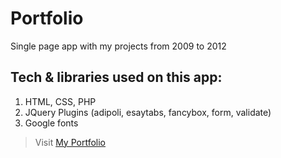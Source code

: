 # Portfolio

Single page app with my projects from 2009 to 2012 

## Tech & libraries used on this app:

1. HTML, CSS, PHP
2. JQuery Plugins (adipoli, esaytabs, fancybox, form, validate)
3. Google fonts

>Visit [My Portfolio](http://juancruzllorens.info/)